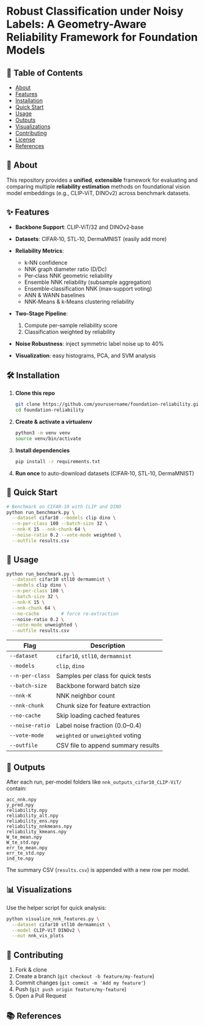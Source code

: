 # Robust Classification under Noisy Labels: A Geometry-Aware Reliability Framework for Foundation Models

## 📖 Table of Contents

* [About](#about)
* [Features](#features)
* [Installation](#installation)
* [Quick Start](#quick-start)
* [Usage](#usage)
* [Outputs](#outputs)
* [Visualizations](#visualizations)
* [Contributing](#contributing)
* [License](#license)
* [References](#references)

## 📄 About

This repository provides a **unified**, **extensible** framework for evaluating and comparing multiple **reliability estimation** methods on foundational vision model embeddings (e.g., CLIP‑ViT, DINOv2) across benchmark datasets.

## ✨ Features

* **Backbone Support**: CLIP‑ViT/32 and DINOv2‑base
* **Datasets**: CIFAR‑10, STL‑10, DermaMNIST (easily add more)
* **Reliability Metrics**:

  * k‑NN confidence
  * NNK graph diameter ratio (D/Dc)
  * Per‑class NNK geometric reliability
  * Ensemble NNK reliability (subsample aggregation)
  * Ensemble‑classification NNK (max‑support voting)
  * ANN & WANN baselines
  * NNK‑Means & k‑Means clustering reliability
* **Two‑Stage Pipeline**:

  1. Compute per‑sample reliability score
  2. Classification weighted by reliability
* **Noise Robustness**: inject symmetric label noise up to 40%
* **Visualization**: easy histograms, PCA, and SVM analysis

## 🛠️ Installation

1. **Clone this repo**

   ```bash
   git clone https://github.com/yourusername/foundation-reliability.git
   cd foundation-reliability
   ```
2. **Create & activate a virtualenv**

   ```bash
   python3 -m venv venv
   source venv/bin/activate
   ```
3. **Install dependencies**

   ```bash
   pip install -r requirements.txt
   ```
4. **Run once** to auto-download datasets (CIFAR‑10, STL‑10, DermaMNIST)

## 🚀 Quick Start

```bash
# Benchmark on CIFAR-10 with CLIP and DINO
python run_benchmark.py \
  --dataset cifar10 --models clip dino \
  --n-per-class 100 --batch-size 32 \
  --nnk-K 15 --nnk-chunk 64 \
  --noise-ratio 0.2 --vote-mode weighted \
  --outfile results.csv
```

## 🔧 Usage

```bash
python run_benchmark.py \
  --dataset cifar10 stl10 dermamnist \
  --models clip dino \
  --n-per-class 100 \
  --batch-size 32 \
  --nnk-K 15 \
  --nnk-chunk 64 \
  --no-cache        # force re-extraction
  --noise-ratio 0.2 \
  --vote-mode unweighted \
  --outfile results.csv
```

| Flag            | Description                        |
| --------------- | ---------------------------------- |
| `--dataset`     | `cifar10`, `stl10`, `dermamnist`   |
| `--models`      | `clip`, `dino`                     |
| `--n-per-class` | Samples per class for quick tests  |
| `--batch-size`  | Backbone forward batch size        |
| `--nnk-K`       | NNK neighbor count                 |
| `--nnk-chunk`   | Chunk size for feature extraction  |
| `--no-cache`    | Skip loading cached features       |
| `--noise-ratio` | Label noise fraction (0.0–0.4)     |
| `--vote-mode`   | `weighted` or `unweighted` voting  |
| `--outfile`     | CSV file to append summary results |

## 📂 Outputs

After each run, per-model folders like `nnk_outputs_cifar10_CLIP-ViT/` contain:

```
acc_nnk.npy
y_pred.npy
reliability.npy
reliability_alt.npy
reliability_ens.npy
reliability_nnkmeans.npy
reliability_kmeans.npy
W_te_mean.npy
W_te_std.npy
err_te_mean.npy
err_te_std.npy
ind_te.npy
```

The summary CSV (`results.csv`) is appended with a new row per model.

## 📊 Visualizations

Use the helper script for quick analysis:

```bash
python visualize_nnk_features.py \
  --dataset cifar10 stl10 dermamnist \
  --model CLIP-ViT DINOv2 \
  --out nnk_vis_plots
```



## 🤝 Contributing

1. Fork & clone
2. Create a branch (`git checkout -b feature/my-feature`)
3. Commit changes (`git commit -m 'Add my feature'`)
4. Push (`git push origin feature/my-feature`)
5. Open a Pull Request


## 📚 References


